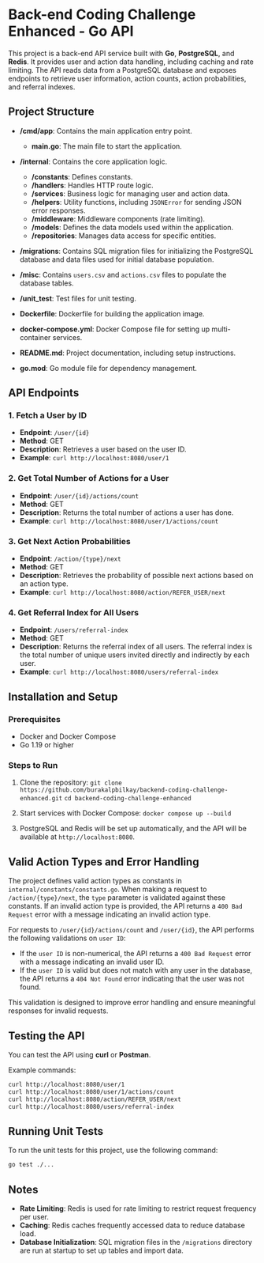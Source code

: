 
# Back-end Coding Challenge Enhanced - Go API

This project is a back-end API service built with **Go**, **PostgreSQL**, and **Redis**. It provides user and action data handling, including caching and rate limiting. The API reads data from a PostgreSQL database and exposes endpoints to retrieve user information, action counts, action probabilities, and referral indexes.

## Project Structure

- **/cmd/app**: Contains the main application entry point.
  - **main.go**: The main file to start the application.
  
- **/internal**: Contains the core application logic.
  - **/constants**: Defines constants.
  - **/handlers**: Handles HTTP route logic.
  - **/services**: Business logic for managing user and action data.
  - **/helpers**: Utility functions, including `JSONError` for sending JSON error responses.
  - **/middleware**: Middleware components (rate limiting).
  - **/models**: Defines the data models used within the application.
  - **/repositories**: Manages data access for specific entities.

- **/migrations**: Contains SQL migration files for initializing the PostgreSQL database and data files used for initial database population.
- **/misc**: Contains `users.csv` and `actions.csv` files to populate the database tables.

- **/unit_test**: Test files for unit testing.

- **Dockerfile**: Dockerfile for building the application image.
- **docker-compose.yml**: Docker Compose file for setting up multi-container services.
- **README.md**: Project documentation, including setup instructions.
- **go.mod**: Go module file for dependency management.


## API Endpoints

### 1. Fetch a User by ID
- **Endpoint**: `/user/{id}`
- **Method**: GET
- **Description**: Retrieves a user based on the user ID.
- **Example**: `curl http://localhost:8080/user/1`

### 2. Get Total Number of Actions for a User
- **Endpoint**: `/user/{id}/actions/count`
- **Method**: GET
- **Description**: Returns the total number of actions a user has done.
- **Example**: `curl http://localhost:8080/user/1/actions/count`

### 3. Get Next Action Probabilities
- **Endpoint**: `/action/{type}/next`
- **Method**: GET
- **Description**: Retrieves the probability of possible next actions based on an action type.
- **Example**: `curl http://localhost:8080/action/REFER_USER/next`

### 4. Get Referral Index for All Users
- **Endpoint**: `/users/referral-index`
- **Method**: GET
- **Description**: Returns the referral index of all users. The referral index is the total number of unique users invited directly and indirectly by each user.
- **Example**: `curl http://localhost:8080/users/referral-index`

## Installation and Setup

### Prerequisites
- Docker and Docker Compose
- Go 1.19 or higher

### Steps to Run

1. Clone the repository:
   `git clone https://github.com/burakalpbilkay/backend-coding-challenge-enhanced.git`
   `cd backend-coding-challenge-enhanced`

2. Start services with Docker Compose:
`docker compose up --build`

3. PostgreSQL and Redis will be set up automatically, and the API will be available at `http://localhost:8080`.

## Valid Action Types and Error Handling

The project defines valid action types as constants in `internal/constants/constants.go`. When making a request to `/action/{type}/next`, the `type` parameter is validated against these constants. If an invalid action type is provided, the API returns a `400 Bad Request` error with a message indicating an invalid action type.

For requests to `/user/{id}/actions/count` and `/user/{id}`, the API performs the following validations on `user ID`:
- If the `user ID` is non-numerical, the API returns a `400 Bad Request` error with a message indicating an invalid user ID.
- If the `user ID` is valid but does not match with any user in the database, the API returns a `404 Not Found` error indicating that the user was not found. 

This validation is designed to improve error handling and ensure meaningful responses for invalid requests.


## Testing the API

You can test the API using **curl** or **Postman**.

Example commands:
```bash
curl http://localhost:8080/user/1
curl http://localhost:8080/user/1/actions/count
curl http://localhost:8080/action/REFER_USER/next
curl http://localhost:8080/users/referral-index

```
## Running Unit Tests

To run the unit tests for this project, use the following command:

```bash
go test ./...

```
## Notes

- **Rate Limiting**: Redis is used for rate limiting to restrict request frequency per user.
- **Caching**: Redis caches frequently accessed data to reduce database load.
- **Database Initialization**: SQL migration files in the `/migrations` directory are run at startup to set up tables and import data.